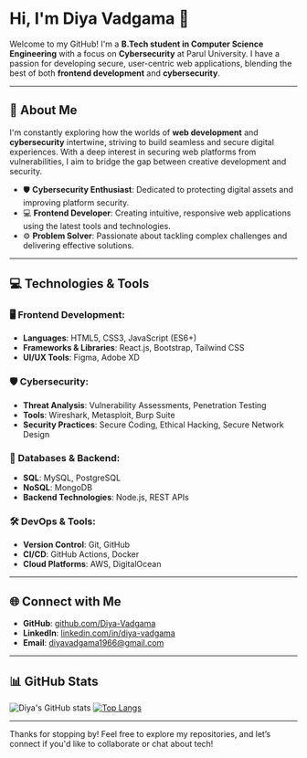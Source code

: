 # Hi, I'm Diya Vadgama 👋

Welcome to my GitHub! I'm a **B.Tech student in Computer Science Engineering** with a focus on **Cybersecurity** at Parul University. I have a passion for developing secure, user-centric web applications, blending the best of both **frontend development** and **cybersecurity**.

---

## 🚀 About Me

I'm constantly exploring how the worlds of **web development** and **cybersecurity** intertwine, striving to build seamless and secure digital experiences. With a deep interest in securing web platforms from vulnerabilities, I aim to bridge the gap between creative development and security.

- 🛡️ **Cybersecurity Enthusiast**: Dedicated to protecting digital assets and improving platform security.
- 💻 **Frontend Developer**: Creating intuitive, responsive web applications using the latest tools and technologies.
- ⚙️ **Problem Solver**: Passionate about tackling complex challenges and delivering effective solutions.

---

## 💻 Technologies & Tools

### 🖥️ Frontend Development:
- **Languages**: HTML5, CSS3, JavaScript (ES6+)
- **Frameworks & Libraries**: React.js, Bootstrap, Tailwind CSS
- **UI/UX Tools**: Figma, Adobe XD

### 🛡️ Cybersecurity:
- **Threat Analysis**: Vulnerability Assessments, Penetration Testing
- **Tools**: Wireshark, Metasploit, Burp Suite
- **Security Practices**: Secure Coding, Ethical Hacking, Secure Network Design

### 💾 Databases & Backend:
- **SQL**: MySQL, PostgreSQL
- **NoSQL**: MongoDB
- **Backend Technologies**: Node.js, REST APIs

### 🛠️ DevOps & Tools:
- **Version Control**: Git, GitHub
- **CI/CD**: GitHub Actions, Docker
- **Cloud Platforms**: AWS, DigitalOcean

---

## 🌐 Connect with Me

- **GitHub**: [github.com/Diya-Vadgama](https://github.com/Diya-Vadgama)
- **LinkedIn**: [linkedin.com/in/diya-vadgama](https://www.linkedin.com/in/diya-vadgama)
- **Email**: [diyavadgama1966@gmail.com](mailto:diyavadgama1966@gmail.com)

---

## 📊 GitHub Stats

![Diya's GitHub stats](https://github-readme-stats.vercel.app/api?username=yourusername&show_icons=true&theme=radical)
[![Top Langs](https://github-readme-stats.vercel.app/api/top-langs/?username=yourusername&layout=compact&theme=radical)](https://github.com/yourusername)

---

Thanks for stopping by! Feel free to explore my repositories, and let’s connect if you'd like to collaborate or chat about tech!
